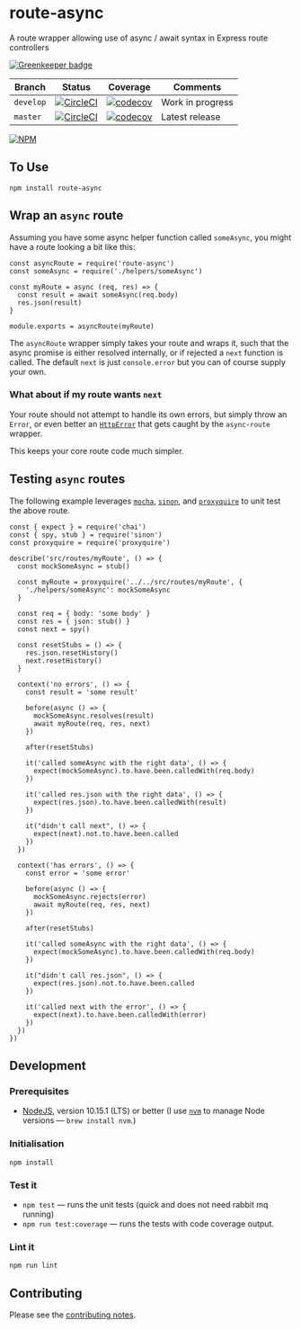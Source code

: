 # route-async

A route wrapper allowing use of async / await syntax in Express route controllers

[![Greenkeeper badge](https://badges.greenkeeper.io/davesag/route-async.svg)](https://greenkeeper.io/)

| Branch   | Status  | Coverage  | Comments  |
| -------- | ------- | --------- | --------- |
| `develop` | [![CircleCI](https://circleci.com/gh/davesag/route-async/tree/develop.svg?style=svg)](https://circleci.com/gh/davesag/route-async/tree/develop) | [![codecov](https://codecov.io/gh/davesag/route-async/branch/develop/graph/badge.svg)](https://codecov.io/gh/davesag/route-async) | Work in progress |
| `master` | [![CircleCI](https://circleci.com/gh/davesag/route-async/tree/master.svg?style=svg)](https://circleci.com/gh/davesag/route-async/tree/master) | [![codecov](https://codecov.io/gh/davesag/route-async/branch/master/graph/badge.svg)](https://codecov.io/gh/davesag/route-async) | Latest release |

[![NPM](https://nodei.co/npm/route-async.png?compact=true)](https://nodei.co/npm/route-async/)

## To Use

    npm install route-async

## Wrap an `async` route

Assuming you have some async helper function called `someAsync`, you might have a route looking a bit like this:

    const asyncRoute = require('route-async')
    const someAsync = require('./helpers/someAsync')

    const myRoute = async (req, res) => {
      const result = await someAsync(req.body)
      res.json(result)
    }

    module.exports = asyncRoute(myRoute)

The `asyncRoute` wrapper simply takes your route and wraps it, such that the async promise is either resolved internally, or if rejected a `next` function is called. The default `next` is just `console.error` but you can of course supply your own.

### What about if my route wants `next`

Your route should not attempt to handle its own errors, but simply throw an `Error`, or even better an [`HttpError`](https://github.com/jshttp/http-errors) that gets caught by the `async-route` wrapper.

This keeps your core route code much simpler.

## Testing `async` routes

The following example leverages [`mocha`](https://mochajs.org), [`sinon`](https://sinonjs.org), and [`proxyquire`](https://github.com/thlorenz/proxyquire) to unit test the above route.

    const { expect } = require('chai')
    const { spy, stub } = require('sinon')
    const proxyquire = require('proxyquire')

    describe('src/routes/myRoute', () => {
      const mockSomeAsync = stub()

      const myRoute = proxyquire('../../src/routes/myRoute', {
        './helpers/someAsync': mockSomeAsync
      }

      const req = { body: 'some body' }
      const res = { json: stub() }
      const next = spy()

      const resetStubs = () => {
        res.json.resetHistory()
        next.resetHistory()
      }

      context('no errors', () => {
        const result = 'some result'

        before(async () => {
          mockSomeAsync.resolves(result)
          await myRoute(req, res, next)
        })

        after(resetStubs)

        it('called someAsync with the right data', () => {
          expect(mockSomeAsync).to.have.been.calledWith(req.body)
        })

        it('called res.json with the right data', () => {
          expect(res.json).to.have.been.calledWith(result)
        })

        it("didn't call next", () => {
          expect(next).not.to.have.been.called
        })
      })

      context('has errors', () => {
        const error = 'some error'

        before(async () => {
          mockSomeAsync.rejects(error)
          await myRoute(req, res, next)
        })

        after(resetStubs)

        it('called someAsync with the right data', () => {
          expect(mockSomeAsync).to.have.been.calledWith(req.body)
        })

        it("didn't call res.json", () => {
          expect(res.json).not.to.have.been.called
        })

        it('called next with the error', () => {
          expect(next).to.have.been.calledWith(error)
        })
      })
    })

## Development

### Prerequisites

* [NodeJS](htps://nodejs.org), version 10.15.1 (LTS) or better (I use [`nvm`](https://github.com/creationix/nvm) to manage Node versions — `brew install nvm`.)

### Initialisation

    npm install

### Test it

* `npm test` — runs the unit tests (quick and does not need rabbit mq running)
* `npm run test:coverage` — runs the tests with code coverage output.

### Lint it

    npm run lint

## Contributing

Please see the [contributing notes](CONTRIBUTING.md).
